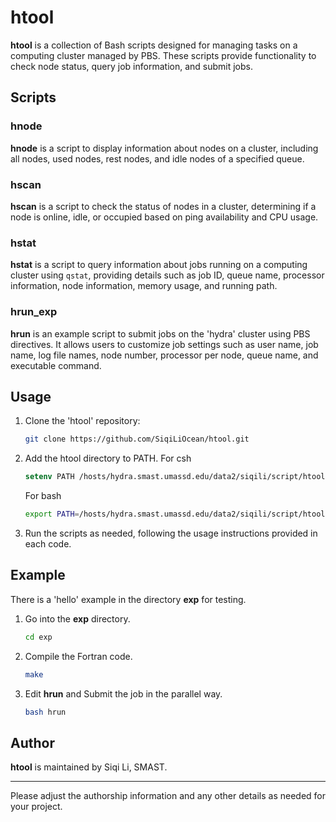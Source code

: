 # htool

**htool** is a collection of Bash scripts designed for managing tasks on a computing cluster managed by PBS. These scripts provide functionality to check node status, query job information, and submit jobs.

## Scripts

### hnode

**hnode** is a script to display information about nodes on a cluster, including all nodes, used nodes, rest nodes, and idle nodes of a specified queue.

### hscan

**hscan** is a script to check the status of nodes in a cluster, determining if a node is online, idle, or occupied based on ping availability and CPU usage.

### hstat

**hstat** is a script to query information about jobs running on a computing cluster using `qstat`, providing details such as job ID, queue name, processor information, node information, memory usage, and running path.

### hrun_exp

**hrun** is an example script to submit jobs on the 'hydra' cluster using PBS directives. It allows users to customize job settings such as user name, job name, log file names, node number, processor per node, queue name, and executable command.

## Usage

1. Clone the 'htool' repository:
   ```bash
   git clone https://github.com/SiqiLiOcean/htool.git
   ```
   
2. Add the htool directory to PATH. For csh
   ```csh
   setenv PATH /hosts/hydra.smast.umassd.edu/data2/siqili/script/htool:$PATH
   ```
   For bash
   ```bash
   export PATH=/hosts/hydra.smast.umassd.edu/data2/siqili/script/htool:$PATH
   ```
   
3. Run the scripts as needed, following the usage instructions provided in each code.

## Example

There is a 'hello' example in the directory **exp** for testing.
1. Go into the **exp** directory.
   ```bash
   cd exp
   ```
2. Compile the Fortran code.
   ```bash
   make
   ```
3. Edit **hrun** and Submit the job in the parallel way.
   ```bash
   bash hrun
   ```
   
## Author

**htool** is maintained by Siqi Li, SMAST.

---

Please adjust the authorship information and any other details as needed for your project.
